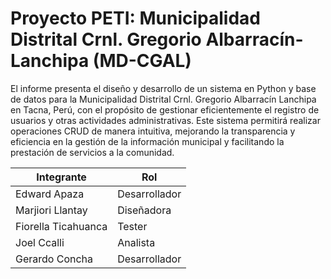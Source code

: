 # Proyecto PETI: Municipalidad Distrital Crnl. Gregorio Albarracín­ Lanchipa (MD-CGAL)

El informe presenta el diseño y desarrollo de un sistema en Python y
base de datos para la Municipalidad Distrital Crnl. Gregorio Albarracín Lanchipa
en Tacna, Perú, con el propósito de gestionar eficientemente el registro de usuarios
y otras actividades administrativas. Este sistema permitirá realizar operaciones
CRUD de manera intuitiva, mejorando la transparencia y eficiencia en la gestión
de la información municipal y facilitando la prestación de servicios a la comunidad.


| Integrante        | Rol             |
|-------------------|-----------------|
| Edward Apaza        | Desarrollador   |
| Marjiori Llantay       | Diseñadora    |
| Fiorella Ticahuanca      | Tester          |
| Joel Ccalli    | Analista        |
| Gerardo Concha    | Desarrollador        |
